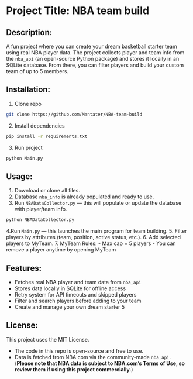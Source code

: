 # Project Title: NBA team build

## Description:
A fun project where you can create your dream basketball starter team using real NBA player data.
The project collects player and team info from the `nba_api`
 (an open-source Python package) and stores it locally in an SQLite database. From there, you can filter players and build your custom team of up to 5 members.

## Installation:
1. Clone repo
```sh
git clone https://github.com/Mantater/NBA-team-build
```
2. Install dependencies
```sh
pip install -r requirements.txt
```
3. Run project
```sh
python Main.py
```

## Usage:
1. Download or clone all files.
2. Database `nba_info` is already populated and ready to use.
3. Run `NBADataCollector.py` — this will populate or update the database with player/team info.
```sh
python NBADataCollector.py
```
4.Run `Main.py` — this launches the main program for team building.
5. Filter players by attributes (team, position, active status, etc.).
6. Add selected players to MyTeam.
7. MyTeam Rules:
	- Max cap = 5 players
	- You can remove a player anytime by opening MyTeam

## Features:
- Fetches real NBA player and team data from `nba_api`
- Stores data locally in SQLite for offline access
- Retry system for API timeouts and skipped players
- Filter and search players before adding to your team
- Create and manage your own dream starter 5

## License:
This project uses the MIT License.
- The code in this repo is open-source and free to use.
- Data is fetched from NBA.com via the community-made `nba_api`.
(**Please note that NBA data is subject to NBA.com’s Terms of Use, so review them if using this project commercially.**)
